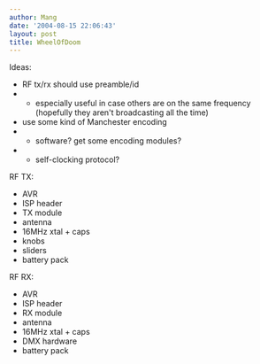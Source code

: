 ```yaml
---
author: Mang
date: '2004-08-15 22:06:43'
layout: post
title: WheelOfDoom
---
```


Ideas:

* RF tx/rx should use preamble/id
* * especially useful in case others are on the same frequency (hopefully they aren't broadcasting all the time)
* use some kind of Manchester encoding
* * software? get some encoding modules?
* * self-clocking protocol?

RF TX:

* AVR
* ISP header
* TX module
* antenna
* 16MHz xtal + caps
* knobs
* sliders
* battery pack

RF RX:

* AVR
* ISP header
* RX module
* antenna
* 16MHz xtal + caps
* DMX hardware
* battery pack
